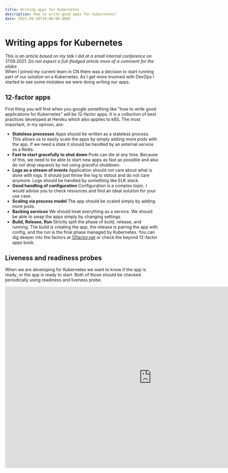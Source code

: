 ```yaml
---
title: Writing apps for Kubernetes
description: How to write good apps for kubernetes?
date: 2021-09-20T19:00:00.000Z
---
```

# Writing apps for Kubernetes
*This is an article based on my talk I did at a small internal conference on 17.09.2021. Do not expect a full-fledged article more of a comment for the slides*   
When I joined my current team in CN there was a decision to start running part of our solution on a Kubernetes. As I get more involved with DevOps I started to see some mistakes we were doing writing our apps. 

## 12-factor apps
First thing you will find when you google something like "how to write good applications for Kubernetes" will be 12-factor apps. It is a collection of best practices developed at Heroku which also applies to k8S. The most important, in my opinion, are: 
+ **Stateless processes**
			Apps should be written as a stateless process. This allows us to easily scale the apps by simply adding more pods with the app. If we need a state it should be handled by an external service as a Redis.
+ **Fast to start gracefully to shut down**
			 Pods can die at any time. Because of this, we need to be able to start new apps as fast as possible and also do not drop requests by not using graceful shutdown.
+ **Logs as a stream of events**
			Application should not care about what is done with logs. It should just throw the log to stdout and do not care anymore. Logs should be handled by something like ELK stack.
+ **Good handling of configuration**
			Configuration is a complex topic. I would advise you to check resources and find an ideal solution for your use case.
+ **Scaling via process model**
			The app should be scaled simply by adding more pods. 
+ **Backing services**
			We should treat everything as a service. We should be able to swap the apps simply by changing settings
+ **Build, Release, Run**
			Strictly split the phase of build, release, and running. The build is creating the app, the release is pairing the app with config, and the run is the final phase managed by Kubernetes. 
You can dig deeper into the factors at [12factor.net](https://12factor.net/) or check the beyond 12-factor apps book.

## Liveness and readiness probes
When we are developing for Kubernetes we want to know if the app is ready, or the app is ready to start. Both of those should be checked periodically using readiness and liveness probe.

<iframe src="https://docs.google.com/presentation/d/e/2PACX-1vTLmsrz2asQ12o2fHDadHgqZI6-koNFXA2sEqEVn0cS5IH4O4SLSGNALahWD-R8yHiZg84BrRIK7z6W/embed?start=false&loop=false&delayms=60000" frameborder="0" width="960" height="596" allowfullscreen="true" mozallowfullscreen="true" webkitallowfullscreen="true"></iframe>
